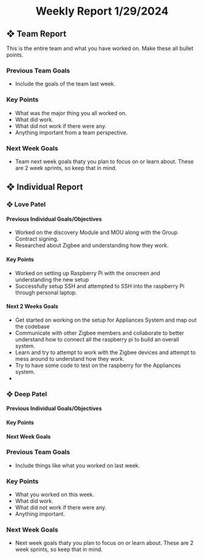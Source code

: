 <h1 align="center"> Weekly Report 1/29/2024 </h1>

## ❖ Team Report
This is the entire team and what you have worked on. Make these all bullet points.

### Previous Team Goals
- Include the goals of the team last week.

### Key Points
- What was the major thing you all worked on.
- What did work.
- What did not work if there were any.
- Anything important from a team perspective.
  
### Next Week Goals
- Team next week goals thaty you plan to focus on or learn about. These are 2 week sprints, so keep that in mind.

## ❖ Individual Report

### ❖ Love Patel
#### Previous Individual Goals/Objectives
- Worked on the discovery Module and MOU along with the Group Contract signing.
- Researched about Zigbee and understanding how they work.

#### Key Points
- Worked on setting up Raspberry Pi with the onscreen and understanding the new setup
- Successfully setup SSH and attempted to SSH into the raspberry Pi through personal laptop.
#### Next 2 Weeks Goals
- Get started on working on the setup for Appliances System and map out the codebase
- Communicate with other Zigbee members and collaborate to better understand how to connect all the raspberry pi to build an overall system.
- Learn and try to attempt to work with the Zigbee devices and attempt to mess around to understand how they work.
- Try to have some code to test on the raspberry for the Appliances system.
- 
### ❖ Deep Patel

#### Previous Individual Goals/Objectives

#### Key Points

#### Next Week Goals






### Previous Team Goals
- Include things like what you worked on last week.
  
### Key Points
- What you worked on this week.
- What did work.
- What did not work if there were any.
- Anything important.
  
### Next Week Goals
- Next week goals thaty you plan to focus on or learn about. These are 2 week sprints, so keep that in mind.
